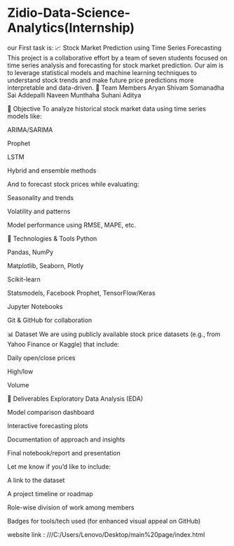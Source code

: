 # Zidio-Data-Science-Analytics(Internship)
our First task is:
📈 Stock Market Prediction using Time Series Forecasting
This project is a collaborative effort by a team of seven students focused on time series analysis and forecasting for stock market prediction. Our aim is to leverage statistical models and machine learning techniques to understand stock trends and make future price predictions more interpretable and data-driven.
👥 Team Members
Aryan
Shivam
Somanadha Sai Addepalli
Naveen
Munthaha
Suhani
Aditya

📌 Objective
To analyze historical stock market data using time series models like:

ARIMA/SARIMA

Prophet

LSTM

Hybrid and ensemble methods

And to forecast stock prices while evaluating:

Seasonality and trends

Volatility and patterns

Model performance using RMSE, MAPE, etc.

🧠 Technologies & Tools
Python

Pandas, NumPy

Matplotlib, Seaborn, Plotly

Scikit-learn

Statsmodels, Facebook Prophet, TensorFlow/Keras

Jupyter Notebooks

Git & GitHub for collaboration

📊 Dataset
We are using publicly available stock price datasets (e.g., from Yahoo Finance or Kaggle) that include:

Daily open/close prices

High/low

Volume

🚀 Deliverables
Exploratory Data Analysis (EDA)

Model comparison dashboard

Interactive forecasting plots

Documentation of approach and insights

Final notebook/report and presentation

Let me know if you’d like to include:

A link to the dataset

A project timeline or roadmap

Role-wise division of work among members

Badges for tools/tech used (for enhanced visual appeal on GitHub)

 website link : ///C:/Users/Lenovo/Desktop/main%20page/index.html









